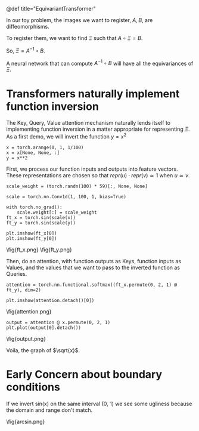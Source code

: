 @def title="EquivariantTransformer"


In our toy problem, the images we want to register, $A, B$, are  diffeomorphisms.

To register them, we want to find $\Xi$ such that $A \circ \Xi = B$.

So, $\Xi = A^{-1} \circ B$.

A neural network that can compute $A^{-1}\circ B$ will have all the equivariances of $\Xi$.


# Transformers naturally implement function inversion

The Key, Query, Value attention mechanism naturally lends itself to implementing function inversion in a matter appropriate for representing $\Xi$. As a first demo, we will invert the function $y=x^2$


```
x = torch.arange(0, 1, 1/100)
x = x[None, None, :]
y = x**2
```

First, we process our function inputs and outputs into feature vectors. These representations are chosen so that $repr(u) \cdot repr(v) \simeq 1$ when $u \simeq v$. 

```
scale_weight = (torch.randn(100) * 59)[:, None, None]

scale = torch.nn.Conv1d(1, 100, 1, bias=True)

with torch.no_grad():
    scale.weight[:] = scale_weight
ft_x = torch.sin(scale(x))
ft_y = torch.sin(scale(y))
```

```
plt.imshow(ft_x[0])
plt.imshow(ft_y[0])
```

\fig{ft_x.png} \fig{ft_y.png}

Then, do an attention, with function outputs as Keys, function inputs as Values, and the values that we want to pass to the inverted function as Queries.

```
attention = torch.nn.functional.softmax((ft_x.permute(0, 2, 1) @ ft_y), dim=2)
                                       
plt.imshow(attention.detach()[0])
```
\fig{attention.png}
```
output = attention @ x.permute(0, 2, 1)
plt.plot(output[0].detach())
```
\fig{output.png}


Voila, the graph of $\sqrt{x}$.

# Early Concern about boundary conditions

If we invert sin(x) on the same interval (0, 1) we see some ugliness because the domain and range don't match.

\fig{arcsin.png}



